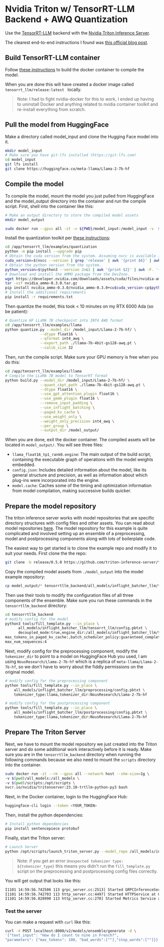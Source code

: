 # Nvidia Triton w/ TensorRT-LLM Backend + AWQ Quantization

Use the [TensorRT-LLM](https://github.com/NVIDIA/TensorRT-LLM/tree/main) backend with the [Nvidia Triton Inference Server](https://github.com/triton-inference-server/server).

The clearest end-to-end instructions I found was [this official blog post](https://developer.nvidia.com/blog/optimizing-inference-on-llms-with-tensorrt-llm-now-publicly-available/).

## Build TensorRT-LLM container

Follow [these instructions](https://github.com/NVIDIA/TensorRT-LLM/blob/release/0.5.0/docs/source/installation.md) to build the docker container to compile the model.  

When you are done this will have created a docker image called `tensorrt_llm/release:latest ` locally.

> Note: I had to fight nvidia-docker for this to work, I ended up having to uninstall Docker and anything related to nvidia container toolkit and re-install everything from scratch.

## Pull the model from HuggingFace

Make a directory called model_input and clone the Hugging Face model into it.

```bash
mkdir model_input
# Make sure you have git-lfs installed (https://git-lfs.com)
cd model_input
git lfs install
git clone https://huggingface.co/meta-llama/Llama-2-7b-hf
```

## Compile the model

To compile the model, mount the model you just pulled from HuggingFace and the model_output directory into the container and run the compile script.  First, shell into the container like this:

```bash
# Make an output directory to store the compiled model assets
mkdir model_output

sudo docker run --gpus all -it -v ${PWD}/model_input:/model_input -v  ${PWD}/model_output:/model_output tensorrt_llm/release:latest bash
```

Install the quantization toolkit per [these instructions](https://github.com/NVIDIA/TensorRT-LLM/tree/release/0.5.0/examples/quantization#tensorrt-llm-quantization-toolkit-installation-guide):

```bash
cd /app/tensorrt_llm/examples/quantization
python -m pip install --upgrade pip
# Obtain the cuda version from the system. Assuming nvcc is available in path.
cuda_version=$(nvcc --version | grep 'release' | awk '{print $6}' | awk -F'[V.]' '{print $2$3}')
# Obtain the python version from the system.
python_version=$(python3 --version 2>&1 | awk '{print $2}' | awk -F. '{print $1$2}')
# Download and install the AMMO package from the DevZone.
wget https://developer.nvidia.com/downloads/assets/cuda/files/nvidia-ammo/nvidia_ammo-0.3.0.tar.gz
tar -xzf nvidia_ammo-0.3.0.tar.gz
pip install nvidia_ammo-0.3.0/nvidia_ammo-0.3.0+cu$cuda_version-cp$python_version-cp$python_version-linux_x86_64.whl
# Install the additional requirements
pip install -r requirements.txt
```

Then quantize the model, this took < 10 minutes on my RTX 6000 Ada (so be patient):

```bash
# Quantize HF LLaMA 7B checkpoint into INT4 AWQ format
cd /app/tensorrt_llm/examples/llama
python quantize.py --model_dir /model_input/Llama-2-7b-hf/ \
                --dtype float16 \
                --qformat int4_awq \
                --export_path ./llama-7b-4bit-gs128-awq.pt \
                --calib_size 32
```

Then, run the compile script.  Make sure your GPU memory is free when you do this:

```bash
cd /app/tensorrt_llm/examples/llama
# Compile the LLaMA 7B model to TensorRT format
python build.py --model_dir /model_input/Llama-2-7b-hf/ \
                --quant_ckpt_path ./llama-7b-4bit-gs128-awq.pt \
                --dtype float16 \
                --use_gpt_attention_plugin float16 \
                --use_gemm_plugin float16 \
                --remove_input_padding \
                --use_inflight_batching \
                --paged_kv_cache \
                --use_weight_only \
                --weight_only_precision int4_awq \
                --per_group \
                --output_dir /model_output/
```


When you are done, exit the docker container.  The compiled assets will be located in `model_output/`.  You will see three files:

- `llama_float16_tp1_rank0.engine`: The main output of the build script, containing the executable graph of operations with the model weights embedded.
- `config.json`: Includes detailed information about the model, like its general structure and precision, as well as information about which plug-ins were incorporated into the engine.
- `model.cache`: Caches some of the timing and optimization information from model compilation, making successive builds quicker.



## Prepare the model repository

The triton inference server works with model repositories that are specific directory structures with config files and other assets.  You can read about model repositories [here](https://docs.nvidia.com/deeplearning/triton-inference-server/user-guide/docs/user_guide/model_repository.html).  The model repository for this example is quite complicated and involved setting up an ensemble of a preprocessing, model and postprocessing components along with lots of boilerplate code.  

The easiest way to get started is to clone the example repo and modify it to suit your needs.  First clone the the repo:

```bash
git clone -b release/0.5.0 https://github.com/triton-inference-server/tensorrtllm_backend.git
```

Copy the compiled model assets from `./model_output` into the model example repository:

```bash
cp model_output/* tensorrtllm_backend/all_models/inflight_batcher_llm/tensorrt_llm/1/
```

Then use their tools to modify the configuration files of all three components of the ensemble. Make sure you run these commands in the `tensorrtllm_backend` directory:

```bash
cd tensorrtllm_backend
# modify config for the model
python3 tools/fill_template.py --in_place \
      all_models/inflight_batcher_llm/tensorrt_llm/config.pbtxt \
      decoupled_mode:true,engine_dir:/all_models/inflight_batcher_llm/tensorrt_llm/1,\
max_tokens_in_paged_kv_cache:,batch_scheduler_policy:guaranteed_completion,kv_cache_free_gpu_mem_fraction:0.2,\
max_num_sequences:4
```

Next, modify config for the preprocessing component, modify the `tokenizer_dir` to point to a model on HuggingFace Hub you used, I am using `NousResearch/Llama-2-7b-hf` which is a replica of `meta-llama/Llama-2-7b-hf`, so we don't have to worry about the fiddly permissions on the original model.

```bash
# modify config for the preprocessing component
python tools/fill_template.py --in_place \
    all_models/inflight_batcher_llm/preprocessing/config.pbtxt \
    tokenizer_type:llama,tokenizer_dir:NousResearch/Llama-2-7b-hf

# modify config for the postprocessing component
python tools/fill_template.py --in_place \
    all_models/inflight_batcher_llm/postprocessing/config.pbtxt \
    tokenizer_type:llama,tokenizer_dir:NousResearch/Llama-2-7b-hf
```

## Prepare The Triton Server

Next, we have to mount the model repository we just created into the Triton server and do some additional work interactively before it is ready.  Make sure you are in the `tensorrtllm_backend` directory when running the following commands because we also need to mount the `scripts` directory into the container.

```bash
sudo docker run -it --rm --gpus all --network host --shm-size=1g \
-v $(pwd)/all_models:/all_models \
-v $(pwd)/scripts:/opt/scripts \
nvcr.io/nvidia/tritonserver:23.10-trtllm-python-py3 bash
```

Next, in the Docker container, login to the HuggingFace Hub:

```bash
huggingface-cli login --token <YOUR_TOKEN>
```

Then, install the python dependencies:

```bash
# Install python dependencies
pip install sentencepiece protobuf
```

Finally, start the Triton server:

```bash
# Launch Server
python /opt/scripts/launch_triton_server.py --model_repo /all_models/inflight_batcher_llm --world_size 1
```

> Note: if you get an error `Unexpected tokenizer type: ${tokenizer_type}` this means you didn't run the `fill_template.py` script on the preprocessing and postprocessing config files correctly.

You will get output that looks like this:

```bash
I1101 14:59:56.742506 113 grpc_server.cc:2513] Started GRPCInferenceService at 0.0.0.0:8001
I1101 14:59:56.742703 113 http_server.cc:4497] Started HTTPService at 0.0.0.0:8000
I1101 14:59:56.828990 113 http_server.cc:270] Started Metrics Service at 0.0.0.0:8002
```

### Test the server

You can make a request with `curl` like this:

```bash
curl -X POST localhost:8000/v2/models/ensemble/generate -d \
'{"text_input": "How do I count to nine in French?",
"parameters": {"max_tokens": 100, "bad_words":[""],"stop_words":[""]}}'
```
